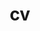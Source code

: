 ---
layout: default
permalink: /cv/
title: cv
nav: true
nav_order: 4
redirect_to: /assets/pdf/resume.pdf
---